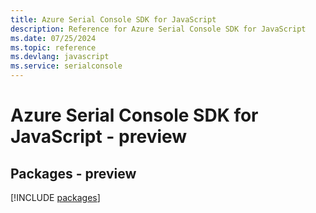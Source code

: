 ```yaml
---
title: Azure Serial Console SDK for JavaScript
description: Reference for Azure Serial Console SDK for JavaScript
ms.date: 07/25/2024
ms.topic: reference
ms.devlang: javascript
ms.service: serialconsole
---
```

# Azure Serial Console SDK for JavaScript - preview
## Packages - preview
[!INCLUDE [packages](serial-console-index.md)]